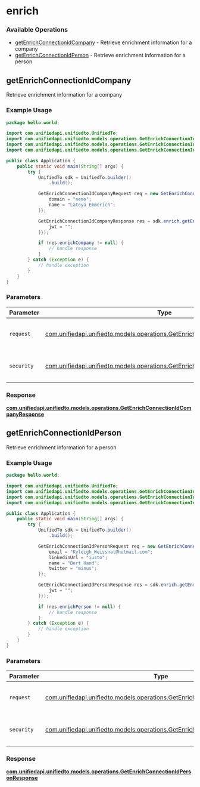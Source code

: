 # enrich

### Available Operations

* [getEnrichConnectionIdCompany](#getenrichconnectionidcompany) - Retrieve enrichment information for a company
* [getEnrichConnectionIdPerson](#getenrichconnectionidperson) - Retrieve enrichment information for a person

## getEnrichConnectionIdCompany

Retrieve enrichment information for a company

### Example Usage

```java
package hello.world;

import com.unifiedapi.unifiedto.UnifiedTo;
import com.unifiedapi.unifiedto.models.operations.GetEnrichConnectionIdCompanyRequest;
import com.unifiedapi.unifiedto.models.operations.GetEnrichConnectionIdCompanyResponse;
import com.unifiedapi.unifiedto.models.operations.GetEnrichConnectionIdCompanySecurity;

public class Application {
    public static void main(String[] args) {
        try {
            UnifiedTo sdk = UnifiedTo.builder()
                .build();

            GetEnrichConnectionIdCompanyRequest req = new GetEnrichConnectionIdCompanyRequest("laboriosam") {{
                domain = "nemo";
                name = "Latoya Emmerich";
            }};            

            GetEnrichConnectionIdCompanyResponse res = sdk.enrich.getEnrichConnectionIdCompany(req, new GetEnrichConnectionIdCompanySecurity("maxime") {{
                jwt = "";
            }});

            if (res.enrichCompany != null) {
                // handle response
            }
        } catch (Exception e) {
            // handle exception
        }
    }
}
```

### Parameters

| Parameter                                                                                                                                          | Type                                                                                                                                               | Required                                                                                                                                           | Description                                                                                                                                        |
| -------------------------------------------------------------------------------------------------------------------------------------------------- | -------------------------------------------------------------------------------------------------------------------------------------------------- | -------------------------------------------------------------------------------------------------------------------------------------------------- | -------------------------------------------------------------------------------------------------------------------------------------------------- |
| `request`                                                                                                                                          | [com.unifiedapi.unifiedto.models.operations.GetEnrichConnectionIdCompanyRequest](../../models/operations/GetEnrichConnectionIdCompanyRequest.md)   | :heavy_check_mark:                                                                                                                                 | The request object to use for the request.                                                                                                         |
| `security`                                                                                                                                         | [com.unifiedapi.unifiedto.models.operations.GetEnrichConnectionIdCompanySecurity](../../models/operations/GetEnrichConnectionIdCompanySecurity.md) | :heavy_check_mark:                                                                                                                                 | The security requirements to use for the request.                                                                                                  |


### Response

**[com.unifiedapi.unifiedto.models.operations.GetEnrichConnectionIdCompanyResponse](../../models/operations/GetEnrichConnectionIdCompanyResponse.md)**


## getEnrichConnectionIdPerson

Retrieve enrichment information for a person

### Example Usage

```java
package hello.world;

import com.unifiedapi.unifiedto.UnifiedTo;
import com.unifiedapi.unifiedto.models.operations.GetEnrichConnectionIdPersonRequest;
import com.unifiedapi.unifiedto.models.operations.GetEnrichConnectionIdPersonResponse;
import com.unifiedapi.unifiedto.models.operations.GetEnrichConnectionIdPersonSecurity;

public class Application {
    public static void main(String[] args) {
        try {
            UnifiedTo sdk = UnifiedTo.builder()
                .build();

            GetEnrichConnectionIdPersonRequest req = new GetEnrichConnectionIdPersonRequest("vel") {{
                email = "Kyleigh_Weissnat@hotmail.com";
                linkedinUrl = "iusto";
                name = "Bert Hand";
                twitter = "minus";
            }};            

            GetEnrichConnectionIdPersonResponse res = sdk.enrich.getEnrichConnectionIdPerson(req, new GetEnrichConnectionIdPersonSecurity("aliquid") {{
                jwt = "";
            }});

            if (res.enrichPerson != null) {
                // handle response
            }
        } catch (Exception e) {
            // handle exception
        }
    }
}
```

### Parameters

| Parameter                                                                                                                                        | Type                                                                                                                                             | Required                                                                                                                                         | Description                                                                                                                                      |
| ------------------------------------------------------------------------------------------------------------------------------------------------ | ------------------------------------------------------------------------------------------------------------------------------------------------ | ------------------------------------------------------------------------------------------------------------------------------------------------ | ------------------------------------------------------------------------------------------------------------------------------------------------ |
| `request`                                                                                                                                        | [com.unifiedapi.unifiedto.models.operations.GetEnrichConnectionIdPersonRequest](../../models/operations/GetEnrichConnectionIdPersonRequest.md)   | :heavy_check_mark:                                                                                                                               | The request object to use for the request.                                                                                                       |
| `security`                                                                                                                                       | [com.unifiedapi.unifiedto.models.operations.GetEnrichConnectionIdPersonSecurity](../../models/operations/GetEnrichConnectionIdPersonSecurity.md) | :heavy_check_mark:                                                                                                                               | The security requirements to use for the request.                                                                                                |


### Response

**[com.unifiedapi.unifiedto.models.operations.GetEnrichConnectionIdPersonResponse](../../models/operations/GetEnrichConnectionIdPersonResponse.md)**

